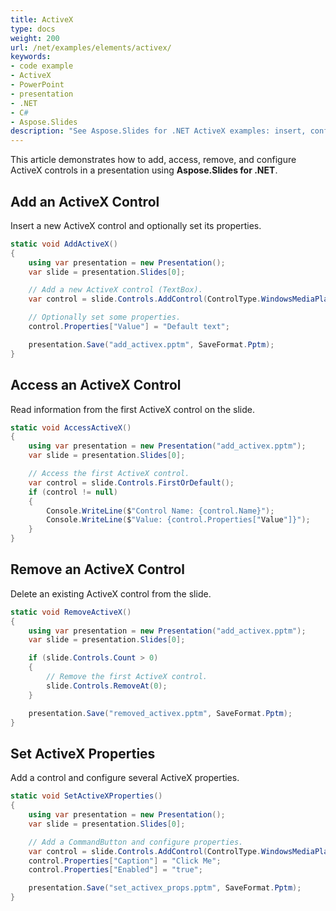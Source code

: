 ```yaml
---
title: ActiveX
type: docs
weight: 200
url: /net/examples/elements/activex/
keywords:
- code example
- ActiveX
- PowerPoint
- presentation
- .NET
- C#
- Aspose.Slides
description: "See Aspose.Slides for .NET ActiveX examples: insert, configure, and control ActiveX objects in PPT and PPTX presentations with clear C# code."
---
```


This article demonstrates how to add, access, remove, and configure ActiveX controls in a presentation using **Aspose.Slides for .NET**.

## **Add an ActiveX Control**

Insert a new ActiveX control and optionally set its properties.

```csharp
static void AddActiveX()
{
    using var presentation = new Presentation();
    var slide = presentation.Slides[0];

    // Add a new ActiveX control (TextBox).
    var control = slide.Controls.AddControl(ControlType.WindowsMediaPlayer, 50, 50, 100, 50);

    // Optionally set some properties.
    control.Properties["Value"] = "Default text";

    presentation.Save("add_activex.pptm", SaveFormat.Pptm);
}
```

## **Access an ActiveX Control**

Read information from the first ActiveX control on the slide.

```csharp
static void AccessActiveX()
{
    using var presentation = new Presentation("add_activex.pptm");
    var slide = presentation.Slides[0];

    // Access the first ActiveX control.
    var control = slide.Controls.FirstOrDefault();
    if (control != null)
    {
        Console.WriteLine($"Control Name: {control.Name}");
        Console.WriteLine($"Value: {control.Properties["Value"]}");
    }
}
```

## **Remove an ActiveX Control**

Delete an existing ActiveX control from the slide.

```csharp
static void RemoveActiveX()
{
    using var presentation = new Presentation("add_activex.pptm");
    var slide = presentation.Slides[0];

    if (slide.Controls.Count > 0)
    {
        // Remove the first ActiveX control.
        slide.Controls.RemoveAt(0);
    }

    presentation.Save("removed_activex.pptm", SaveFormat.Pptm);
}
```

## **Set ActiveX Properties**

Add a control and configure several ActiveX properties.

```csharp
static void SetActiveXProperties()
{
    using var presentation = new Presentation();
    var slide = presentation.Slides[0];

    // Add a CommandButton and configure properties.
    var control = slide.Controls.AddControl(ControlType.WindowsMediaPlayer, 50, 50, 150, 50);
    control.Properties["Caption"] = "Click Me";
    control.Properties["Enabled"] = "true";

    presentation.Save("set_activex_props.pptm", SaveFormat.Pptm);
}
```
